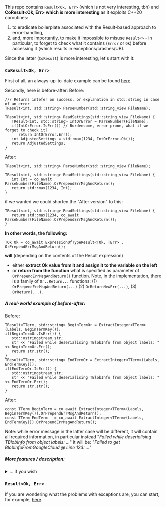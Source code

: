 This repo contains `Result<Ok, Err>` (which is not very interesting, tbh) and **CoResult<Ok, Err> which
is more interesting** as it exploits C++20 coroutines:
1. to eradicate boilerplate associated with the Result-based approach to error-handling,
2. and, more importantly, to make it impossible to misuse `Result<>` - in particular, to forget to
   check what it contains (`Error` or `Ok`) before accessing it (which results in exceptions/crashes/UB).

Since the latter (`CoResult`) is more interesting, let's start with it:

### `CoResult<Ok, Err>`

First of all, an always-up-to-date example can be found
[here](https://github.com/DimanNe/result/blob/master/examples/main.cpp).

Secondly, here is before-after:
Before:
```
/// Returns intefer on success, or explanation in std::string in case of an error
TResult<int, std::string> ParseNumber(std::string_view FileName);

TResult<int, std::string> ReadSettings(std::string_view FileName) {
   TResult<int, std::string> IntOrError = ParseNumber(FileName);
   if(IntOrError.IsErr()) // Burdensome, error-prone, what if we forget to check it?
      return IntOrError.Err();
   int AdjustedSettings = std::max(1234, IntOrError.Ok());
   return AdjustedSettings;
}
```

After:
```
TResult<int, std::string> ParseNumber(std::string_view FileName);

TResult<int, std::string> ReadSettings(std::string_view FileName) {
   int Int = co_await ParseNumber(FileName).OrPrependErrMsgAndReturn();
   return std::max(1234, Int);
}
```

if we wanted we could shorten the "After version" to this:
```
TResult<int, std::string> ReadSettings(std::string_view FileName) {
   return std::max(1234, co_await ParseNumber(FileName).OrPrependErrMsgAndReturn());
}
```


**In other words, the following:**
```
TOk Ok = co_await ExpressionOfTypeResult<TOk, TErr> . OrPrependErrMsgAndReturn();
```
**will** (depending on the contents of the Result expression)
* either **extract Ok value from it and assign it to the variable on the left**
* or **return from the function** what is specified as parameter of `OrPrependErrMsgAndReturn()` function.
  Note, in the implementation, there is a family of `Or..Return...` functions: (1) `OrPrependErrMsgAndReturn(...)`
  (2) `OrReturnNewErr(...)`, (3) `OrReturn(...)`.


##### A real-world example of before-after:
Before:
```
TResult<TTerm, std::string> BeginTermOr = ExtractInteger<TTerm>(Labels, BeginTermKey());
if(BeginTermOr.IsErr()) {
   std::ostringstream str;
   str << "Failed while deserialising TBlobInfo from object labels: " << BeginTermOr.Err();
   return str.str();
}
TResult<TTerm, std::string> EndTermOr = ExtractInteger<TTerm>(Labels, EndTermKey());
if(EndTermOr.IsErr()) {
   std::ostringstream str;
   str << "Failed while deserialising TBlobInfo from object labels: " << EndTermOr.Err();
   return str.str();
}
```

After:
```
const TTerm BeginTerm = co_await ExtractInteger<TTerm>(Labels, BeginTermKey()).OrPrependErrMsgAndReturn();
const TTerm EndTerm   = co_await ExtractInteger<TTerm>(Labels, EndTermKey()).OrPrependErrMsgAndReturn();
```
Note: while error message in the latter case will be different, it will contain all required information,
in particular instead "*Failed while deserialising TBlobInfo from object labels: ...*" it will be:
"*Failed to get BlobInfoFromGoogleCloud @ Line 123: ...*"


##### More features / description:
<details><summary>... if you wish</summary><p>

[Here](https://github.com/DimanNe/scripts/tree/master/backup) is a real/larger project that uses `TCoResult<>`.


##### No redundant/temporary Result<void, TErr> variables
For `TResult<void, TErr>` you no longer need to create a variable that would hold the result (only
to append error explanation later):

Before:
```
// RenameResult is needed only because it holds Error (in case of error)
TResult<void, std::string> RenameResult = Rename(Old, New);
if(RenameResult.IsErr()) {
   std::string NewError = "Failed to rename from " + Old + " to " + New + " " + RenameResult.Err();
   return NewError;
}
```
After:
```
co_await Rename(Old, New).OrReturnNewErr([&](std::string &&Err) {
   return "Failed to rename from " + Old + " to " + New + " " + Err;
});
```

##### Known limitations
* The `co_await` approach works only when you want to **propagate error** by returning control-flow
  from a function to its caller. In other words, if you have a loop and want to accumulate/remember
  all errors (and use `continue`) you need to do it in the "normal" way.
* If you use `co_await`, and later in your function you want to `return`, you have to
  use `co_return` instead.

##### What if I forget to call co_await?
You will not, struct returned by `Or...Return...` functions is marked with `[[nodiscard]]` attribute,
so you will get (at least) a compiler warning.

##### What if I assign temporary Result to an (lvalue) reference?
In this case:
```
TCoResult<std::string, int> DoSomething();
TCoResult<std::string, int> GetSomething() {
   std::string & DANGLING_REFERENCE = co_await DoSomething().OrReturn(42);
}
```
you will get a compiler error.
[Commit](https://github.com/DimanNe/result/commit/171318571ed08930a339170746f670589da99b35) with the feature.


</p></details>


### `Result<Ok, Err>`

If you are wondering what the problems with exceptions are, you can start, for example,
[here](https://www.reddit.com/r/cpp/comments/cliw5j/should_not_exceptions_be_finally_deprecated/).

